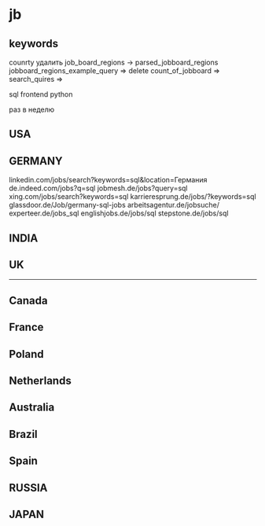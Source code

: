 # jb

## keywords

counrty удалить
job_board_regions -> parsed_jobboard_regions
jobboard_regions_example_query => delete
count_of_jobboard =>
search_quires =>

sql
frontend
python

раз в неделю

## USA

## GERMANY

linkedin.com/jobs/search?keywords=sql&location=Германия
de.indeed.com/jobs?q=sql
jobmesh.de/jobs?query=sql
xing.com/jobs/search?keywords=sql
karrieresprung.de/jobs/?keywords=sql
glassdoor.de/Job/germany-sql-jobs
arbeitsagentur.de/jobsuche/
experteer.de/jobs_sql
englishjobs.de/jobs/sql
stepstone.de/jobs/sql

## INDIA

## UK

---

## Canada

## France

## Poland

## Netherlands

## Australia

## Brazil

## Spain

## RUSSIA

## JAPAN
